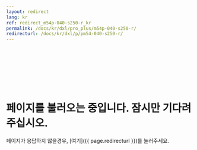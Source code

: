 ```yaml
---
layout: redirect
lang: kr
ref: redirect_m54p-040-s250-r_kr
permalink: /docs/kr/dxl/pro_plus/m54p-040-s250-r/
redirecturl: /docs/kr/dxl/p/pm54-040-s250-r/
---
```


<br><br><br><br><br><br>
# 페이지를 불러오는 중입니다. 잠시만 기다려주십시오.
페이지가 응답하지 않을경우, [여기]({{ page.redirecturl }})를 눌러주세요.
